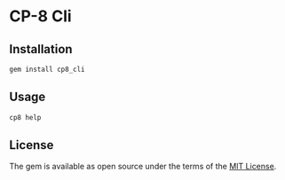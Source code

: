 # CP-8 Cli

## Installation

```bash
gem install cp8_cli
```

## Usage

```bash
cp8 help
```


## License

The gem is available as open source under the terms of the [MIT License](http://opensource.org/licenses/MIT).
